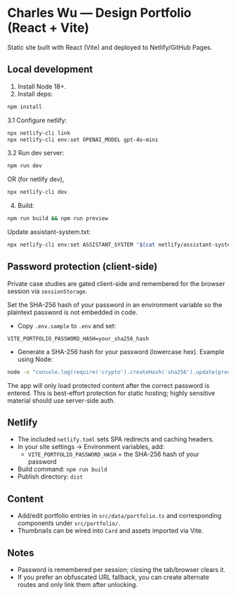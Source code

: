 # Charles Wu — Design Portfolio (React + Vite)

Static site built with React (Vite) and deployed to Netlify/GitHub Pages.

## Local development

1. Install Node 18+.
2. Install deps:

```sh
npm install
```

3.1 Configure netlify:

```sh
npx netlify-cli link
npx netlify-cli env:set OPENAI_MODEL gpt-4o-mini
```

3.2 Run dev server:

```sh
npm run dev 
```
OR (for netlify dev),
```sh
npx netlify-cli dev 

```




4. Build:

```sh
npm run build && npm run preview
```
Update assistant-system.txt:

```sh
npx netlify-cli env:set ASSISTANT_SYSTEM "$(cat netlify/assistant-system.txt)" --force
```

## Password protection (client-side)

Private case studies are gated client-side and remembered for the browser session via `sessionStorage`.

Set the SHA-256 hash of your password in an environment variable so the plaintext password is not embedded in code.

- Copy `.env.sample` to `.env` and set:

```
VITE_PORTFOLIO_PASSWORD_HASH=your_sha256_hash
```

- Generate a SHA-256 hash for your password (lowercase hex). Example using Node:

```sh
node -e "console.log(require('crypto').createHash('sha256').update(process.argv[1]).digest('hex'))" "your-password"
```

The app will only load protected content after the correct password is entered. This is best-effort protection for static hosting; highly sensitive material should use server-side auth.

## Netlify

- The included `netlify.toml` sets SPA redirects and caching headers.
- In your site settings → Environment variables, add:
  - `VITE_PORTFOLIO_PASSWORD_HASH` = the SHA-256 hash of your password
- Build command: `npm run build`
- Publish directory: `dist`

## Content

- Add/edit portfolio entries in `src/data/portfolio.ts` and corresponding components under `src/portfolio/`.
- Thumbnails can be wired into `Card` and assets imported via Vite.

## Notes

- Password is remembered per session; closing the tab/browser clears it.
- If you prefer an obfuscated URL fallback, you can create alternate routes and only link them after unlocking.